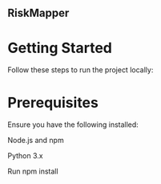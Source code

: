 ## RiskMapper

# Getting Started

Follow these steps to run the project locally:

# Prerequisites

Ensure you have the following installed:

Node.js and npm

Python 3.x

Run npm install
